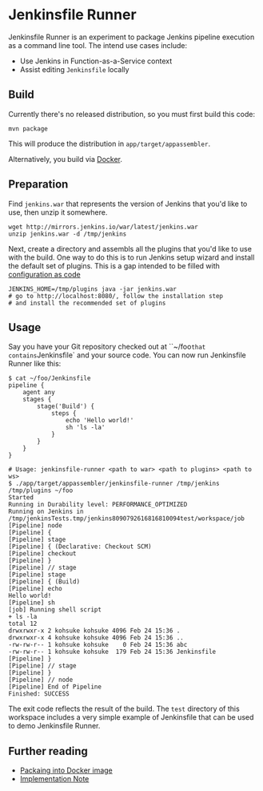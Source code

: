 # Jenkinsfile Runner
Jenkinsfile Runner is an experiment to package Jenkins pipeline execution as a command line tool.
The intend use cases include:

* Use Jenkins in Function-as-a-Service context
* Assist editing `Jenkinsfile` locally

## Build
Currently there's no released distribution, so you must first build this code:
```
mvn package
```
This will produce the distribution in `app/target/appassembler`.

Alternatively, you build via [Docker](#docker).

## Preparation
Find `jenkins.war` that represents the version of Jenkins that you'd like to use,
then unzip it somewhere.
```
wget http://mirrors.jenkins.io/war/latest/jenkins.war
unzip jenkins.war -d /tmp/jenkins
```

Next, create a directory and assembls all the plugins that you'd like to use with the build.
One way to do this is to run Jenkins setup wizard and install the default set of plugins.
This is a gap intended to be filled with [configuration as code](https://github.com/jenkinsci/configuration-as-code-plugin)
```
JENKINS_HOME=/tmp/plugins java -jar jenkins.war
# go to http://localhost:8080/, follow the installation step
# and install the recommended set of plugins
```

## Usage
Say you have your Git repository checked out at ``~/foo` that contains `Jenkinsfile` and your source code.
You can now run Jenkinsfile Runner like this:

```
$ cat ~/foo/Jenkinsfile
pipeline {
    agent any
    stages {
        stage('Build') {
            steps {
                echo 'Hello world!'
                sh 'ls -la'
            }
        }
    }
}

# Usage: jenkinsfile-runner <path to war> <path to plugins> <path to ws>
$ ./app/target/appassembler/jenkinsfile-runner /tmp/jenkins /tmp/plugins ~/foo
Started
Running in Durability level: PERFORMANCE_OPTIMIZED
Running on Jenkins in /tmp/jenkinsTests.tmp/jenkins8090792616816810094test/workspace/job
[Pipeline] node
[Pipeline] {
[Pipeline] stage
[Pipeline] { (Declarative: Checkout SCM)
[Pipeline] checkout
[Pipeline] }
[Pipeline] // stage
[Pipeline] stage
[Pipeline] { (Build)
[Pipeline] echo
Hello world!
[Pipeline] sh
[job] Running shell script
+ ls -la
total 12
drwxrwxr-x 2 kohsuke kohsuke 4096 Feb 24 15:36 .
drwxrwxr-x 4 kohsuke kohsuke 4096 Feb 24 15:36 ..
-rw-rw-r-- 1 kohsuke kohsuke    0 Feb 24 15:36 abc
-rw-rw-r-- 1 kohsuke kohsuke  179 Feb 24 15:36 Jenkinsfile
[Pipeline] }
[Pipeline] // stage
[Pipeline] }
[Pipeline] // node
[Pipeline] End of Pipeline
Finished: SUCCESS
```

The exit code reflects the result of the build. The `test` directory of this workspace includes a very simple
example of Jenkinsfile that can be used to demo Jenkinsfile Runner.


## Further reading

* [Packaing into Docker image](DOCKER.md)
* [Implementation Note](IMPLEMENTATION.md)
